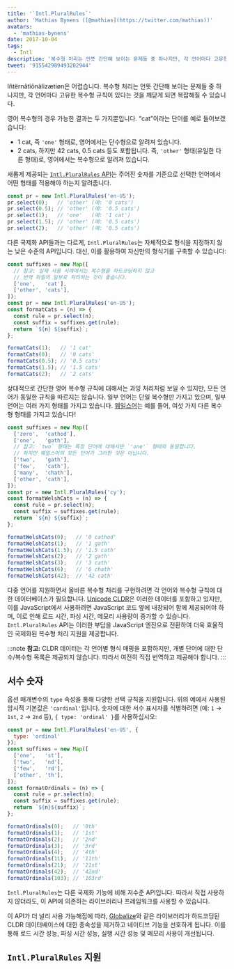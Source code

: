 ```yaml
---
title: '`Intl.PluralRules`'
author: 'Mathias Bynens ([@mathias](https://twitter.com/mathias))'
avatars:
  - 'mathias-bynens'
date: 2017-10-04
tags:
  - Intl
description: '복수형 처리는 언뜻 간단해 보이는 문제들 중 하나지만, 각 언어마다 고유한 복수형 규칙이 있다는 것을 깨닫게 되면 복잡해질 수 있습니다. Intl.PluralRules API가 이를 도와줄 수 있습니다!'
tweet: '915542989493202944'
---
```

Iñtërnâtiônàlizætiøn은 어렵습니다. 복수형 처리는 언뜻 간단해 보이는 문제들 중 하나지만, 각 언어마다 고유한 복수형 규칙이 있다는 것을 깨닫게 되면 복잡해질 수 있습니다.

영어 복수형의 경우 가능한 결과는 두 가지뿐입니다. “cat”이라는 단어를 예로 들어보겠습니다:

- 1 cat, 즉 `'one'` 형태로, 영어에서는 단수형으로 알려져 있습니다.
- 2 cats, 하지만 42 cats, 0.5 cats 등도 포함됩니다. 즉, `'other'` 형태(유일한 다른 형태)로, 영어에서는 복수형으로 알려져 있습니다.

새롭게 제공되는 [`Intl.PluralRules` API](https://github.com/tc39/proposal-intl-plural-rules)는 주어진 숫자를 기준으로 선택한 언어에서 어떤 형태를 적용해야 하는지 알려줍니다.

```js
const pr = new Intl.PluralRules('en-US');
pr.select(0);   // 'other' (예: '0 cats')
pr.select(0.5); // 'other' (예: '0.5 cats')
pr.select(1);   // 'one'   (예: '1 cat')
pr.select(1.5); // 'other' (예: '0.5 cats')
pr.select(2);   // 'other' (예: '0.5 cats')
```

<!--truncate-->
다른 국제화 API들과는 다르게, `Intl.PluralRules`는 자체적으로 형식을 지정하지 않는 낮은 수준의 API입니다. 대신, 이를 활용하여 자신만의 형식기를 구축할 수 있습니다:

```js
const suffixes = new Map([
  // 참고: 실제 사용 사례에서는 복수형을 하드코딩하지 않고
  // 번역 파일의 일부로 처리하는 것이 좋습니다.
  ['one',   'cat'],
  ['other', 'cats'],
]);
const pr = new Intl.PluralRules('en-US');
const formatCats = (n) => {
  const rule = pr.select(n);
  const suffix = suffixes.get(rule);
  return `${n} ${suffix}`;
};

formatCats(1);   // '1 cat'
formatCats(0);   // '0 cats'
formatCats(0.5); // '0.5 cats'
formatCats(1.5); // '1.5 cats'
formatCats(2);   // '2 cats'
```

상대적으로 간단한 영어 복수형 규칙에 대해서는 과잉 처리처럼 보일 수 있지만, 모든 언어가 동일한 규칙을 따르지는 않습니다. 일부 언어는 단일 복수형만 가지고 있으며, 일부 언어는 여러 가지 형태를 가지고 있습니다. [웨일스어](http://unicode.org/cldr/charts/latest/supplemental/language_plural_rules.html#rules)는 예를 들어, 여섯 가지 다른 복수형 형태를 가지고 있습니다!

```js
const suffixes = new Map([
  ['zero',  'cathod'],
  ['one',   'gath'],
  // 참고: `two` 형태는 특정 단어에 대해서만 `'one'` 형태와 동일합니다.
  // 하지만 웨일스어의 모든 단어가 그러한 것은 아닙니다.
  ['two',   'gath'],
  ['few',   'cath'],
  ['many',  'chath'],
  ['other', 'cath'],
]);
const pr = new Intl.PluralRules('cy');
const formatWelshCats = (n) => {
  const rule = pr.select(n);
  const suffix = suffixes.get(rule);
  return `${n} ${suffix}`;
};

formatWelshCats(0);   // '0 cathod'
formatWelshCats(1);   // '1 gath'
formatWelshCats(1.5); // '1.5 cath'
formatWelshCats(2);   // '2 gath'
formatWelshCats(3);   // '3 cath'
formatWelshCats(6);   // '6 chath'
formatWelshCats(42);  // '42 cath'
```

다중 언어를 지원하면서 올바른 복수형 처리를 구현하려면 각 언어와 복수형 규칙에 대한 데이터베이스가 필요합니다. [Unicode CLDR](http://cldr.unicode.org/)은 이러한 데이터를 포함하고 있지만, 이를 JavaScript에서 사용하려면 JavaScript 코드 옆에 내장되어 함께 제공되어야 하며, 이로 인해 로드 시간, 파싱 시간, 메모리 사용량이 증가할 수 있습니다. `Intl.PluralRules` API는 이러한 부담을 JavaScript 엔진으로 전환하여 더욱 효율적인 국제화된 복수형 처리 지원을 제공합니다.

:::note
**참고:** CLDR 데이터는 각 언어별 형식 매핑을 포함하지만, 개별 단어에 대한 단수/복수형 목록은 제공되지 않습니다. 따라서 여전히 직접 번역하고 제공해야 합니다.
:::

## 서수 숫자

옵션 매개변수의 `type` 속성을 통해 다양한 선택 규칙을 지원합니다. 위의 예에서 사용된 암시적 기본값은 `'cardinal'`입니다. 숫자에 대한 서수 표시자를 식별하려면 (예: `1` → `1st`, `2` → `2nd` 등), `{ type: 'ordinal' }`를 사용하십시오:

```js
const pr = new Intl.PluralRules('en-US', {
  type: 'ordinal'
});
const suffixes = new Map([
  ['one',   'st'],
  ['two',   'nd'],
  ['few',   'rd'],
  ['other', 'th'],
]);
const formatOrdinals = (n) => {
  const rule = pr.select(n);
  const suffix = suffixes.get(rule);
  return `${n}${suffix}`;
};

formatOrdinals(0);   // '0th'
formatOrdinals(1);   // '1st'
formatOrdinals(2);   // '2nd'
formatOrdinals(3);   // '3rd'
formatOrdinals(4);   // '4th'
formatOrdinals(11);  // '11th'
formatOrdinals(21);  // '21st'
formatOrdinals(42);  // '42nd'
formatOrdinals(103); // '103rd'
```

`Intl.PluralRules`는 다른 국제화 기능에 비해 저수준 API입니다. 따라서 직접 사용하지 않더라도, 이 API에 의존하는 라이브러리나 프레임워크를 사용할 수 있습니다.

이 API가 더 널리 사용 가능해짐에 따라, [Globalize](https://github.com/globalizejs/globalize#plural-module)와 같은 라이브러리가 하드코딩된 CLDR 데이터베이스에 대한 종속성을 제거하고 네이티브 기능을 선호하게 됩니다. 이를 통해 로드 시간 성능, 파싱 시간 성능, 실행 시간 성능 및 메모리 사용이 개선됩니다.

## `Intl.PluralRules` 지원

<feature-support chrome="63 /blog/v8-release-63"
                 firefox="58"
                 safari="13"
                 nodejs="10"
                 babel="no"></feature-support>
